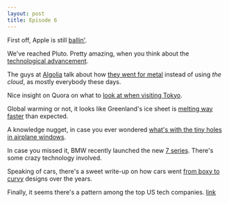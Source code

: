 ```yaml
---
layout: post
title: Episode 6
---
```


First off, Apple is still [ballin'](http://www.theverge.com/2015/7/21/9010797/apple-q3-2015-earnings).

We've reached Pluto. Pretty amazing, when you think about the [technological advancement](https://twitter.com/kayaburgess/status/620924159418322944).

The guys at [Algolia](https://www.algolia.com/) talk about how [they went for metal](http://highscalability.com/blog/2015/7/13/algolias-fury-road-to-a-worldwide-api.html) instead of using *the cloud*, as mostly everybody these days.

Nice insight on Quora on what to [look at when visiting Tokyo](https://www.quora.com/What-is-the-one-single-thing-all-tourists-should-do-when-they-visit-Tokyo/answer/Samson-Yee?srid=3unQ&share=1).

Global warming or not, it looks like Greenland's ice sheet is [melting way faster](http://www.sfgate.com/green/article/Greenland-s-huge-ice-sheet-is-melting-far-faster-2516352.php#photo-2657529) than expected.

A knowledge nugget, in case you ever wondered [what's with the tiny holes in airplane windows](http://www.slate.com/blogs/the_eye/2015/05/29/what_s_that_thing_why_are_there_holes_in_airplane_windows.html).

In case you missed it, BMW recently launched the new [7 series](http://www.topgear.com/car-news/first-look/why-7-series-bmws-crystal-ball). There's some crazy technology involved.

Speaking of cars, there's a sweet write-up on how cars went [from boxy to curvy](http://www.vox.com/2015/6/11/8762373/car-design-curves) designs over the years.

Finally, it seems there's a pattern among the top US tech companies. [link](https://twitter.com/ValaAfshar/status/611058229481574400)
